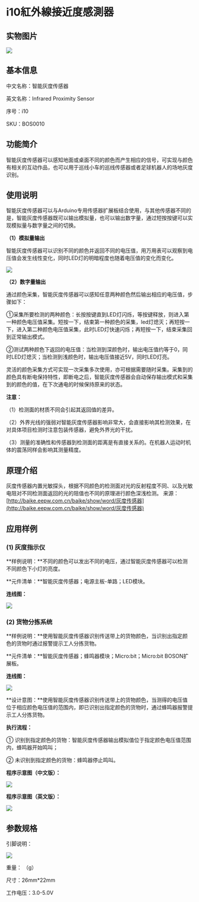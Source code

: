 # i10紅外線接近度感測器

## 实物图片

![](.gitbook/assets/boson-zhi-neng-hui-du-chuan-gan-qi-shi-wu-tu-pian.jpg)

## 基本信息

中文名称：智能灰度传感器

英文名称：Infrared Proximity Sensor

序号：i10

SKU：BOS0010

## 功能简介

智能灰度传感器可以感知地面或桌面不同的颜色而产生相应的信号，可实现与颜色有相关的互动作品，也可以用于巡线小车的巡线传感器或者足球机器人的场地灰度识别。

## 使用说明

智能灰度传感器可以与Arduino专用传感器扩展板结合使用，与其他传感器不同的是，智能灰度传感器既可以输出模拟量，也可以输出数字量，通过短按按键可以实现模拟量与数字量之间的切换。

**（1）模拟量输出**

智能灰度传感器可以识别不同的颜色并返回不同的电压值，用万用表可以观察到电压值会发生线性变化，同时LED灯的明暗程度也随着电压值的变化而变化。

![](.gitbook/assets/boson-zhi-neng-hui-du-chuan-gan-qi-shi-yong-shuo-ming-1.png)

**（2）数字量输出**

通过颜色采集，智能灰度传感器可以感知任意两种颜色然后输出相应的电压值，步骤如下：

①采集所要检测的两种颜色：长按按键直到LED灯闪烁，等按键释放，则进入第一种颜色电压值采集。短按一下，结束第一种颜色的采集，led灯熄灭；再短按一下，进入第二种颜色电压值采集，此时LED灯快速闪烁；再短按一下，结束采集回到正常输出模式。

②测试两种颜色下返回的电压值：当检测到深颜色时，输出电压值约等于0，同时LED灯熄灭；当检测到浅颜色时，输出电压值接近5V，同时LED灯亮。

灵活的颜色采集方式可实现一次采集多次使用，亦可根据需要随时采集。采集到的颜色具有断电保持特性，即断电之后，智能灰度传感器会自动保存输出模式和采集到的颜色的值，在下次通电的时候保持原来的状态。

**注意：**

（1）检测面的材质不同会引起其返回值的差异。

（2）外界光线的强弱对智能灰度传感器影响非常大，会直接影响其检测效果，在对具体项目检测时注意包装传感器，避免外界光的干扰。

（3）测量的准确性和传感器到检测面的距离是有直接关系的。在机器人运动时机体的震荡同样会影响其测量精度。

## 原理介绍

灰度传感器内置光敏探头，根据不同颜色的检测面对光的反射程度不同、以及光敏电阻对不同检测面返回的光的阻值也不同的原理进行颜色深浅检测。 来源：[http://baike.eepw.com.cn/baike/show/word/灰度传感器](http://baike.eepw.com.cn/baike/show/word/灰度传感器)

## 应用样例

### \(1\) 灰度指示仪

**样例说明：**不同的颜色可以发出不同的电压，通过智能灰度传感器可以检测不同颜色下小灯的亮度。

**元件清单：**智能灰度传感器；电源主板-单路；LED模块。

**连线图：**

![](.gitbook/assets/boson-zhi-neng-hui-du-chuan-gan-qi-ying-yong-yang-li-1-lian-xian-tu.png)

### \(2\) 货物分拣系统

**样例说明：**使用智能灰度传感器识别传送带上的货物颜色，当识别出指定颜色的货物时通过报警提示工人分拣货物。

**元件清单：**智能灰度传感器；蜂鸣器模块；Micro:bit；Micro:bit BOSON扩展板。

**连线图：**

![](.gitbook/assets/boson-zhi-neng-hui-du-chuan-gan-qi-ying-yong-yang-li-2-lian-xian-tu.png)

**设计意图：**使用智能灰度传感器识别传送带上的货物颜色，当测得的电压值位于相应颜色电压值的范围内，即已识别出指定颜色的货物时，通过蜂鸣器报警提示工人分拣货物。

**执行流程：**

① 识别到指定颜色的货物：智能灰度传感器输出模拟值位于指定颜色电压值范围内，蜂鸣器开始鸣叫；

② 未识别到指定颜色的货物：蜂鸣器停止鸣叫。

**程序示意图（中文版）：**

![](.gitbook/assets/boson-zhi-neng-hui-du-chuan-gan-qi-ying-yong-yang-li-2-cheng-xu-shi-yi-tu-zhong-wen-ban.png)

**程序示意图（英文版）：**

![](.gitbook/assets/boson-zhi-neng-hui-du-chuan-gan-qi-ying-yong-yang-li-2-cheng-xu-shi-yi-tu-ying-wen-ban.png)

## 参数规格

引脚说明：

![](.gitbook/assets/boson-zhi-neng-hui-du-chuan-gan-qi-yin-jiao-shuo-ming.png)

重量： （g）

尺寸：26mm\*22mm

工作电压：3.0-5.0V

